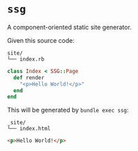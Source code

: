 # `ssg`

A component-oriented static site generator.

Given this source code:

```
site/
└── index.rb
```

```rb
class Index < SSG::Page
  def render
    "<p>Hello World!</p>"
  end
end
```

This will be generated by `bundle exec ssg`:

```
_site/
└── index.html
```

```html
<p>Hello World!</p>
```
